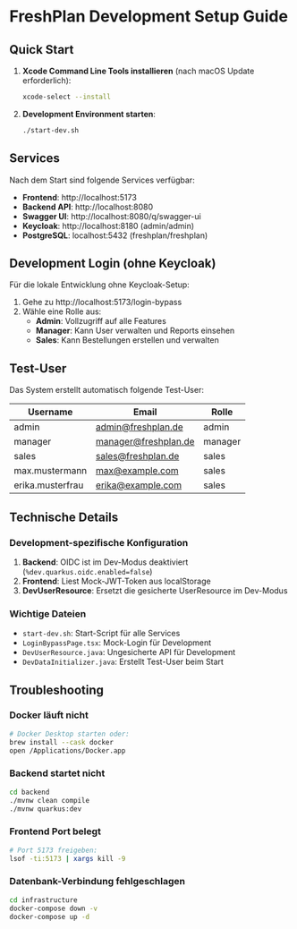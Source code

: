# FreshPlan Development Setup Guide

## Quick Start

1. **Xcode Command Line Tools installieren** (nach macOS Update erforderlich):
   ```bash
   xcode-select --install
   ```

2. **Development Environment starten**:
   ```bash
   ./start-dev.sh
   ```

## Services

Nach dem Start sind folgende Services verfügbar:

- **Frontend**: http://localhost:5173
- **Backend API**: http://localhost:8080
- **Swagger UI**: http://localhost:8080/q/swagger-ui
- **Keycloak**: http://localhost:8180 (admin/admin)
- **PostgreSQL**: localhost:5432 (freshplan/freshplan)

## Development Login (ohne Keycloak)

Für die lokale Entwicklung ohne Keycloak-Setup:

1. Gehe zu http://localhost:5173/login-bypass
2. Wähle eine Rolle aus:
   - **Admin**: Vollzugriff auf alle Features
   - **Manager**: Kann User verwalten und Reports einsehen
   - **Sales**: Kann Bestellungen erstellen und verwalten

## Test-User

Das System erstellt automatisch folgende Test-User:

| Username | Email | Rolle | 
|----------|-------|-------|
| admin | admin@freshplan.de | admin |
| manager | manager@freshplan.de | manager |
| sales | sales@freshplan.de | sales |
| max.mustermann | max@example.com | sales |
| erika.musterfrau | erika@example.com | sales |

## Technische Details

### Development-spezifische Konfiguration

1. **Backend**: OIDC ist im Dev-Modus deaktiviert (`%dev.quarkus.oidc.enabled=false`)
2. **Frontend**: Liest Mock-JWT-Token aus localStorage
3. **DevUserResource**: Ersetzt die gesicherte UserResource im Dev-Modus

### Wichtige Dateien

- `start-dev.sh`: Start-Script für alle Services
- `LoginBypassPage.tsx`: Mock-Login für Development
- `DevUserResource.java`: Ungesicherte API für Development
- `DevDataInitializer.java`: Erstellt Test-User beim Start

## Troubleshooting

### Docker läuft nicht
```bash
# Docker Desktop starten oder:
brew install --cask docker
open /Applications/Docker.app
```

### Backend startet nicht
```bash
cd backend
./mvnw clean compile
./mvnw quarkus:dev
```

### Frontend Port belegt
```bash
# Port 5173 freigeben:
lsof -ti:5173 | xargs kill -9
```

### Datenbank-Verbindung fehlgeschlagen
```bash
cd infrastructure
docker-compose down -v
docker-compose up -d
```